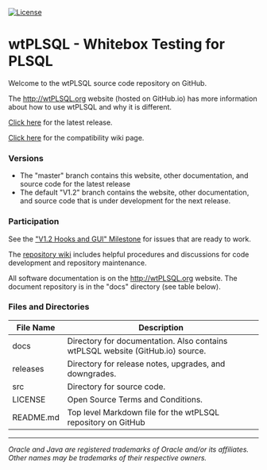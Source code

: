 [![License](https://img.shields.io/badge/License-Apache%202.0-blue.svg)](https://opensource.org/licenses/Apache-2.0)

# wtPLSQL - Whitebox Testing for PLSQL

Welcome to the wtPLSQL source code repository on GitHub.

The http://wtPLSQL.org website (hosted on GitHub.io) has more information about how to use wtPLSQL and why it is different.

[Click here](https://github.com/DDieterich/wtPLSQL/releases/latest) for the latest release.

[Click here](https://github.com/DDieterich/wtPLSQL/wiki/Compatibility) for the compatibility wiki page.


### Versions

* The "master" branch contains this website, other documentation, and source code for the latest release
* The default "V1.2" branch contains the website, other documentation, and source code that is under development for the next release.  


### Participation

See the ["V1.2 Hooks and GUI" Milestone](https://github.com/DDieterich/wtPLSQL/milestone/4) for issues that are ready to work.

The [repository wiki](https://github.com/DDieterich/wtPLSQL/wiki) includes helpful procedures and discussions for code development and repository maintenance.

All software documentation is on the http://wtPLSQL.org website. The document repository is in the "docs" directory (see table below).


### Files and Directories

File Name            | Description
---------------------|------------
docs                 | Directory for documentation. Also contains wtPLSQL website (GitHub.io) source.
releases             | Directory for release notes, upgrades, and downgrades.
src                  | Directory for source code.
LICENSE              | Open Source Terms and Conditions.
README.md            | Top level Markdown file for the wtPLSQL repository on GitHub

---

_Oracle and Java are registered trademarks of Oracle and/or its affiliates. Other names may be trademarks of their respective owners._

